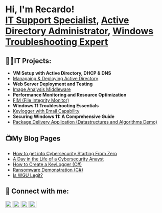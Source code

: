 <h1>Hi, I'm Recardo! <br/><a href="https://github.com/joshmadakor1">IT Support Specialist</a>, <a href="https://www.linkedin.com/in/joshmadakor/">Active Directory Administrator</a>, <a href="https://www.youtube.com/c/joshmadakor">Windows Troubleshooting Expert</a></h1>

<h2>👨‍💻IT Projects:</h2>

- <b>VM Setup with Active Directory, DHCP & DNS</b>
- [Managaing & Deploying Active Directory](https://github.com/joshmadakor1/Algorithms-Practice)
- <b>Web Server Deployment and Testing</b>
- [Image Analysis Middleware](https://github.com/joshmadakor1/4chan-Image-Analysis-Middleware-C964) <b><i></b></i>
- <b>Performance Monitoring and Resource Optimization</b>
- [FIM (File Integrity Monitor)](https://github.com/joshmadakor1/PowerShell-Integrity-FIM)
- <b>Windows 11 Troubleshooting Essentials</b>
- [Keylogger with Email Capability](https://github.com/joshmadakor1/Key-Logger-With-Email)
- <b>Securing Windows 11: A Comprehensive Guide</b>
- [Package Delivery Application (Datastructures and Algorithms Demo)](https://github.com/joshmadakor1/Package-Delivery-Pathfinding-Algorithm)

<h2>📺My Blog Pages</h2>

- [How to get into Cybersecurity Starting From Zero](https://www.youtube.com/watch?v=a83ASGn_V_s)
- [A Day in the Life of a Cybersecurity Anayst](https://www.youtube.com/watch?v=uHy3oM7NnoU)
- [How to Create a KeyLogger (C#)](https://www.youtube.com/watch?v=N-L9hklSlNk)
- [Ransomware Demonstration (C#)](https://www.youtube.com/watch?v=OfvdQeh79s0)
- [Is WGU Legit?](https://www.youtube.com/watch?v=E2MwRWxDBkA)

<h2> 🤳 Connect with me:</h2>

[<img align="left" alt="JoshMadakor | YouTube" width="22px" src="https://cdn.jsdelivr.net/npm/simple-icons@v3/icons/youtube.svg" />][youtube]
[<img align="left" alt="JoshMadakor | Twitter" width="22px" src="https://cdn.jsdelivr.net/npm/simple-icons@v3/icons/twitter.svg" />][twitter]
[<img align="left" alt="JoshMadakor | LinkedIn" width="22px" src="https://cdn.jsdelivr.net/npm/simple-icons@v3/icons/linkedin.svg" />][linkedin]
[<img align="left" alt="JoshMadakor | Instagram" width="22px" src="https://cdn.jsdelivr.net/npm/simple-icons@v3/icons/instagram.svg" />][instagram]

[twitter]: https://twitter.com/joshmadakor
[youtube]: https://www.youtube.com/c/joshmadakor
[instagram]: https://www.instagram.com/joshmadakor/
[linkedin]: (https://www.linkedin.com/in/recardo-carlin-4073b5335/)
